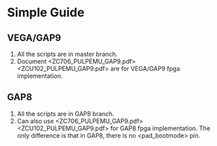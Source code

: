# Simple Guide

## VEGA/GAP9

1. All the scripts are in master branch.
2. Document <ZC706_PULPEMU_GAP9.pdf> <ZCU102_PULPEMU_GAP9.pdf> are for VEGA/GAP9 fpga implementation.

## GAP8

1. All the scripts are in GAP8 branch.
2. Can also use <ZC706_PULPEMU_GAP9.pdf> <ZCU102_PULPEMU_GAP9.pdf> for GAP8 fpga implementation. The only difference is that in GAP8, there is no <pad_bootmode> pin.

